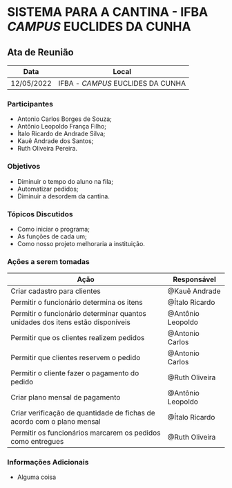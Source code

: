 # SISTEMA PARA A CANTINA - IFBA _CAMPUS_ EUCLIDES DA CUNHA


## Ata de Reunião

| Data       | Local        |
| ---------- | ------------ |
| 12/05/2022 | IFBA - _CAMPUS_ EUCLIDES DA CUNHA|


### Participantes
* Antonio Carlos Borges de Souza;
* Antônio Leopoldo França Filho;
* Ítalo Ricardo de Andrade Silva;
* Kauê Andrade dos Santos;
* Ruth Oliveira Pereira.

### Objetivos
* Diminuir o tempo do aluno na fila;
* Automatizar pedidos;
* Diminuir a desordem da cantina.

### Tópicos Discutidos
* Como iniciar o programa;
* As funções de cada um;
* Como nosso projeto melhoraria a instituição.

### Ações a serem tomadas
| Ação                                      | Responsável  |
| ----------------------------------------- | ------------ |
| Criar cadastro para clientes              | @Kauê Andrade|
| Permitir o funcionário determina os itens | @Ítalo Ricardo|
| Permitir o funcionário determinar quantos unidades dos itens estão disponíveis| @Antônio Leopoldo|
| Permitir que os clientes realizem pedidos | @Antonio Carlos   |
| Permitir que clientes reservem o pedido| @Antonio Carlos   |
| Permitir o cliente fazer o pagamento do pedido| @Ruth Oliveira   |
| Criar plano mensal de pagamento| @Antônio Leopoldo   |
| Criar verificação de quantidade de fichas de acordo com o plano mensal| @Ítalo Ricardo  |
| Permitir os funcionários marcarem os pedidos como entregues| @Ruth Oliveira   |


### Informações Adicionais

* Alguma coisa
